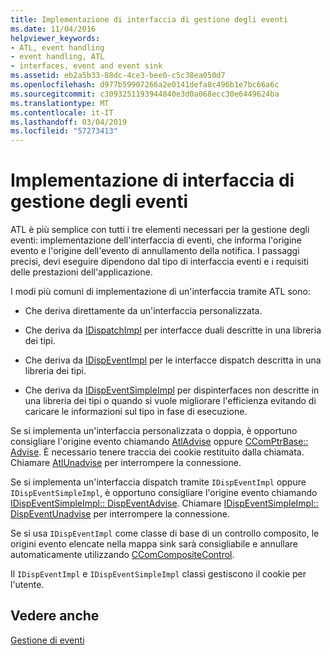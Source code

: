 ```yaml
---
title: Implementazione di interfaccia di gestione degli eventi
ms.date: 11/04/2016
helpviewer_keywords:
- ATL, event handling
- event handling, ATL
- interfaces, event and event sink
ms.assetid: eb2a5b33-88dc-4ce3-bee0-c5c38ea050d7
ms.openlocfilehash: d977b59907266a2e0141defa8c496b1e7bc66a6c
ms.sourcegitcommit: c3093251193944840e3d0a068ecc30e6449624ba
ms.translationtype: MT
ms.contentlocale: it-IT
ms.lasthandoff: 03/04/2019
ms.locfileid: "57273413"
---
```

# <a name="implementing-the-event-handling-interface"></a>Implementazione di interfaccia di gestione degli eventi

ATL è più semplice con tutti i tre elementi necessari per la gestione degli eventi: implementazione dell'interfaccia di eventi, che informa l'origine evento e l'origine dell'evento di annullamento della notifica. I passaggi precisi, devi eseguire dipendono dal tipo di interfaccia eventi e i requisiti delle prestazioni dell'applicazione.

I modi più comuni di implementazione di un'interfaccia tramite ATL sono:

- Che deriva direttamente da un'interfaccia personalizzata.

- Che deriva da [IDispatchImpl](../atl/reference/idispatchimpl-class.md) per interfacce duali descritte in una libreria dei tipi.

- Che deriva da [IDispEventImpl](../atl/reference/idispeventimpl-class.md) per le interfacce dispatch descritta in una libreria dei tipi.

- Che deriva da [IDispEventSimpleImpl](../atl/reference/idispeventsimpleimpl-class.md) per dispinterfaces non descritte in una libreria dei tipi o quando si vuole migliorare l'efficienza evitando di caricare le informazioni sul tipo in fase di esecuzione.

Se si implementa un'interfaccia personalizzata o doppia, è opportuno consigliare l'origine evento chiamando [AtlAdvise](reference/connection-point-global-functions.md#atladvise) oppure [CComPtrBase:: Advise](../atl/reference/ccomptrbase-class.md#advise). È necessario tenere traccia dei cookie restituito dalla chiamata. Chiamare [AtlUnadvise](reference/connection-point-global-functions.md#atlunadvise) per interrompere la connessione.

Se si implementa un'interfaccia dispatch tramite `IDispEventImpl` oppure `IDispEventSimpleImpl`, è opportuno consigliare l'origine evento chiamando [IDispEventSimpleImpl:: DispEventAdvise](../atl/reference/idispeventsimpleimpl-class.md#dispeventadvise). Chiamare [IDispEventSimpleImpl:: DispEventUnadvise](../atl/reference/idispeventsimpleimpl-class.md#dispeventunadvise) per interrompere la connessione.

Se si usa `IDispEventImpl` come classe di base di un controllo composito, le origini evento elencate nella mappa sink sarà consigliabile e annullare automaticamente utilizzando [CComCompositeControl](../atl/reference/ccomcompositecontrol-class.md#advisesinkmap).

Il `IDispEventImpl` e `IDispEventSimpleImpl` classi gestiscono il cookie per l'utente.

## <a name="see-also"></a>Vedere anche

[Gestione di eventi](../atl/event-handling-and-atl.md)
